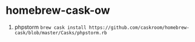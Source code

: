 homebrew-cask-ow
================

1. phpstorm `brew cask install https://github.com/caskroom/homebrew-cask/blob/master/Casks/phpstorm.rb`

